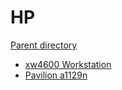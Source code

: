 # HP
[Parent directory](../index.md)

* [xw4600 Workstation](./xw4600Workstation/index.md)
* [Pavilion a1129n](./Paviliona1129n/index.md)
